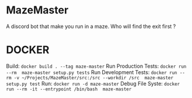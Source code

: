 # MazeMaster
A discord bot that make you run in a maze. Who will find the exit first ?

# DOCKER

Build: `docker build . --tag maze-master`
Run Production Tests: `docker run --rm  maze-master setup.py tests`
Run Development Tests: `docker run --rm -v ~/Projects/MazeMaster/src:/src --workdir /src  maze-master setup.py test`
Run: `docker run -d maze-master`
Debug File Syste: `docker run --rm -it --entrypoint /bin/bash  maze-master`
